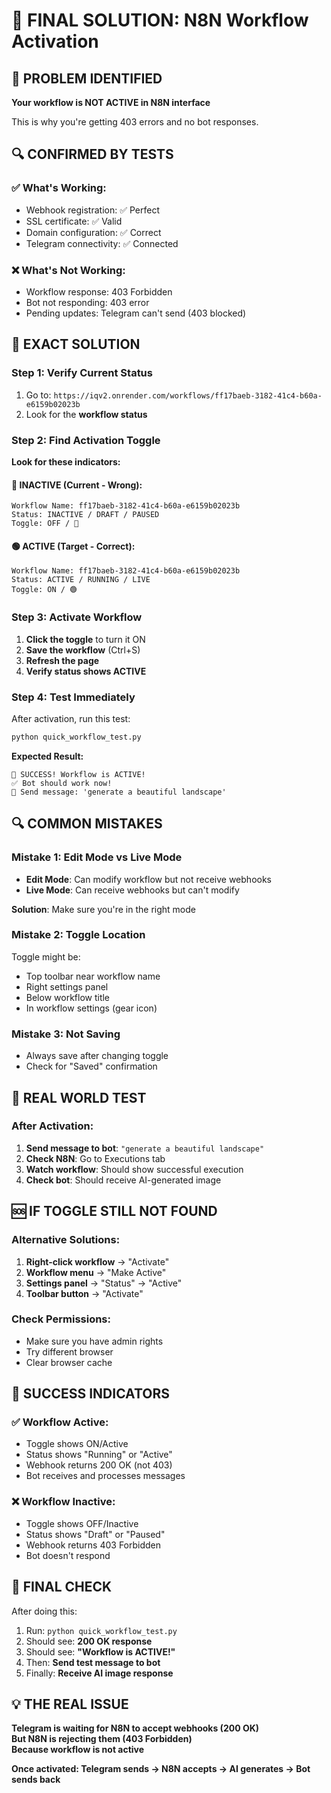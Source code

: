 # 🎯 FINAL SOLUTION: N8N Workflow Activation

## 🚨 PROBLEM IDENTIFIED
**Your workflow is NOT ACTIVE in N8N interface**

This is why you're getting 403 errors and no bot responses.

## 🔍 CONFIRMED BY TESTS

### ✅ What's Working:
- Webhook registration: ✅ Perfect
- SSL certificate: ✅ Valid  
- Domain configuration: ✅ Correct
- Telegram connectivity: ✅ Connected

### ❌ What's Not Working:
- Workflow response: 403 Forbidden
- Bot not responding: 403 error
- Pending updates: Telegram can't send (403 blocked)

## 🎯 EXACT SOLUTION

### Step 1: Verify Current Status
1. Go to: `https://iqv2.onrender.com/workflows/ff17baeb-3182-41c4-b60a-e6159b02023b`
2. Look for the **workflow status**

### Step 2: Find Activation Toggle
**Look for these indicators:**

#### 🔴 INACTIVE (Current - Wrong):
```
Workflow Name: ff17baeb-3182-41c4-b60a-e6159b02023b
Status: INACTIVE / DRAFT / PAUSED
Toggle: OFF / 🔴
```

#### 🟢 ACTIVE (Target - Correct):
```
Workflow Name: ff17baeb-3182-41c4-b60a-e6159b02023b  
Status: ACTIVE / RUNNING / LIVE
Toggle: ON / 🟢
```

### Step 3: Activate Workflow
1. **Click the toggle** to turn it ON
2. **Save the workflow** (Ctrl+S)
3. **Refresh the page**
4. **Verify status shows ACTIVE**

### Step 4: Test Immediately
After activation, run this test:
```bash
python quick_workflow_test.py
```

**Expected Result:**
```
🎉 SUCCESS! Workflow is ACTIVE!
✅ Bot should work now!
📱 Send message: 'generate a beautiful landscape'
```

## 🔍 COMMON MISTAKES

### Mistake 1: Edit Mode vs Live Mode
- **Edit Mode**: Can modify workflow but not receive webhooks
- **Live Mode**: Can receive webhooks but can't modify

**Solution**: Make sure you're in the right mode

### Mistake 2: Toggle Location
Toggle might be:
- Top toolbar near workflow name
- Right settings panel
- Below workflow title
- In workflow settings (gear icon)

### Mistake 3: Not Saving
- Always save after changing toggle
- Check for "Saved" confirmation

## 📱 REAL WORLD TEST

### After Activation:
1. **Send message to bot**: `"generate a beautiful landscape"`
2. **Check N8N**: Go to Executions tab
3. **Watch workflow**: Should show successful execution
4. **Check bot**: Should receive AI-generated image

## 🆘 IF TOGGLE STILL NOT FOUND

### Alternative Solutions:
1. **Right-click workflow** → "Activate"
2. **Workflow menu** → "Make Active" 
3. **Settings panel** → "Status" → "Active"
4. **Toolbar button** → "Activate"

### Check Permissions:
- Make sure you have admin rights
- Try different browser
- Clear browser cache

## 🎯 SUCCESS INDICATORS

### ✅ Workflow Active:
- Toggle shows ON/Active
- Status shows "Running" or "Active"  
- Webhook returns 200 OK (not 403)
- Bot receives and processes messages

### ❌ Workflow Inactive:
- Toggle shows OFF/Inactive
- Status shows "Draft" or "Paused"
- Webhook returns 403 Forbidden
- Bot doesn't respond

## 🚀 FINAL CHECK

After doing this:
1. Run: `python quick_workflow_test.py`
2. Should see: **200 OK response**
3. Should see: **"Workflow is ACTIVE!"**
4. Then: **Send test message to bot**
5. Finally: **Receive AI image response**

## 💡 THE REAL ISSUE

**Telegram is waiting for N8N to accept webhooks (200 OK)**  
**But N8N is rejecting them (403 Forbidden)**  
**Because workflow is not active**

**Once activated: Telegram sends → N8N accepts → AI generates → Bot sends back**